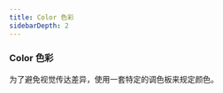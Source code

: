 ```yaml
---
title: Color 色彩
sidebarDepth: 2
---
```


### Color 色彩

为了避免视觉传达差异，使用一套特定的调色板来规定颜色。

<ClientOnly>
  <color-demos />
</ClientOnly>